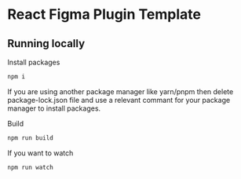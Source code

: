 # React Figma Plugin Template
## Running locally
Install packages
```bash
npm i
```
If you are using another package manager like yarn/pnpm then delete package-lock.json file and use a relevant commant for your package manager to install packages.

Build
```bash
npm run build
```

If you want to watch
```bash
npm run watch
```

